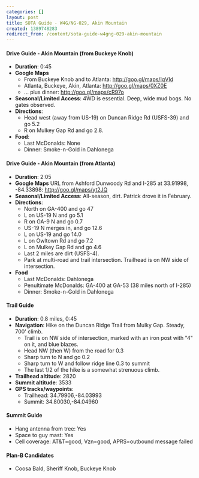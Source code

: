 ```yaml
---
categories: []
layout: post
title: SOTA Guide - W4G/NG-029, Akin Mountain
created: 1389748283
redirect_from: /content/sota-guide-w4gng-029-akin-mountain
---
```

#### Drive Guide - Akin Mountain (from Buckeye Knob)

* **Duration**: 0:45
* **Google Maps** 
    * From Buckeye Knob and to Atlanta: http://goo.gl/maps/IqVId
    * Atlanta, Buckeye, Akin, Atlanta:  http://goo.gl/maps/0XZ0E
    * ... plus dinner: http://goo.gl/maps/cR97o
* **Seasonal/Limited Access**: 4WD is essential.  Deep, wide mud bogs.  No gates observed.
* **Directions**:
    * Head west (away from US-19) on Duncan Ridge Rd (USFS-39) and go 5.2
    * R on Mulkey Gap Rd and go 2.8.
* **Food**: 
    * Last McDonalds: None
    * Dinner: Smoke-n-Gold in Dahlonega

#### Drive Guide - Akin Mountain (from Atlanta)

* **Duration**: 2:05
* **Google Maps** URL from Ashford Dunwoody Rd and I-285 at 33.91998, -84.33898: http://goo.gl/maps/yt2JQ
* **Seasonal/Limited Access**: All-season, dirt. Patrick drove it in February.
* **Directions**:
    * North on GA-400 and go 47
    * L on US-19 N and go 5.1
    * R on GA-9 N and go 0.7
    * US-19 N merges in, and go 12.6
    * L on US-19 and go 14.0
    * L on Owltown Rd and go 7.2
    * L on Mulkey Gap Rd and go 4.6
    * Last 2 miles are dirt (USFS-4).
    * Park at multi-road and trail intersection.  Trailhead is on NW side of intersection.
* **Food**
    * Last McDonalds: Dahlonega
    * Penultimate McDonalds: GA-400 at GA-53 (38 miles north of I-285)
    * Dinner: Smoke-n-Gold in Dahlonega

#### Trail Guide

* **Duration**: 0.8 miles, 0:45
* **Navigation**: Hike on the Duncan Ridge Trail from Mulky Gap. Steady, 700' climb.
    * Trail is on NW side of intersection, marked with an iron post with "4" on it, and blue blazes.
    * Head NW (then W) from the road for 0.3
    * Sharp turn to N and go 0.2
    * Sharp turn to W and follow ridge line 0.3 to summit
    * The last 1/2 of the hike is a somewhat strenuous climb.
* **Trailhead altitude**: 2820
* **Summit altitude**: 3533
* **GPS tracks/waypoints**:
    * Trailhead: 34.79906,-84.03993
    * Summit: 34.80030,-84.04960

#### Summit Guide

* Hang antenna from tree: Yes
* Space to guy mast: Yes
* Cell coverage: AT&T=good, Vzn=good, APRS=outbound message failed

#### Plan-B Candidates

* Coosa Bald, Sheriff Knob, Buckeye Knob
